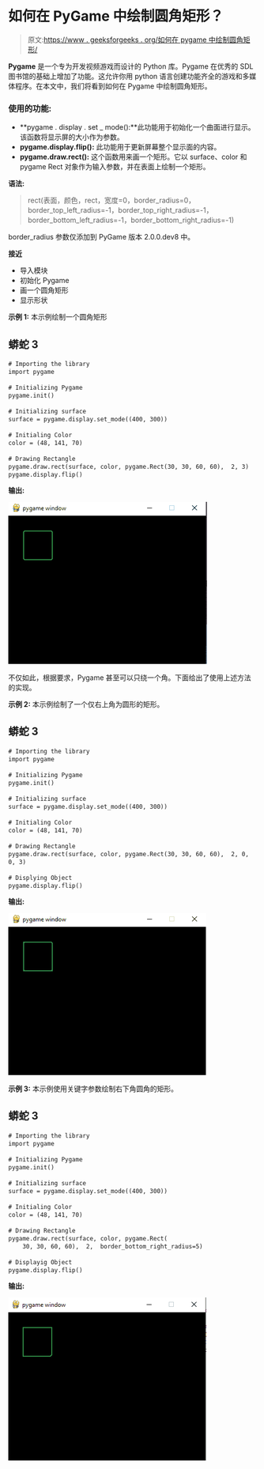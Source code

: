 # 如何在 PyGame 中绘制圆角矩形？

> 原文:[https://www . geeksforgeeks . org/如何在 pygame 中绘制圆角矩形/](https://www.geeksforgeeks.org/how-to-draw-a-rectangle-with-rounded-corner-in-pygame/)

**Pygame** 是一个专为开发视频游戏而设计的 Python 库。Pygame 在优秀的 SDL 图书馆的基础上增加了功能。这允许你用 python 语言创建功能齐全的游戏和多媒体程序。在本文中，我们将看到如何在 Pygame 中绘制圆角矩形。

### **使用的功能:**

*   **pygame . display . set _ mode():**此功能用于初始化一个曲面进行显示。该函数将显示屏的大小作为参数。
*   **pygame.display.flip():** 此功能用于更新屏幕整个显示面的内容。
*   **pygame.draw.rect():** 这个函数用来画一个矩形。它以 surface、color 和 pygame Rect 对象作为输入参数，并在表面上绘制一个矩形。

**语法:**

> rect(表面，颜色，rect，宽度=0，border_radius=0，border_top_left_radius=-1，border_top_right_radius=-1，border_bottom_left_radius=-1，border_bottom_right_radius=-1)

border_radius 参数仅添加到 PyGame 版本 2.0.0.dev8 中。

**接近**

*   导入模块
*   初始化 Pygame
*   画一个圆角矩形
*   显示形状

**示例 1:** 本示例绘制一个圆角矩形

## 蟒蛇 3

```
# Importing the library
import pygame

# Initializing Pygame
pygame.init()

# Initializing surface
surface = pygame.display.set_mode((400, 300))

# Initialing Color
color = (48, 141, 70)

# Drawing Rectangle
pygame.draw.rect(surface, color, pygame.Rect(30, 30, 60, 60),  2, 3)
pygame.display.flip()
```

**输出:**

![](img/2b4602a4cb97fd4836e760cf8e1dc9a5.png)

不仅如此，根据要求，Pygame 甚至可以只绕一个角。下面给出了使用上述方法的实现。

**示例 2:** 本示例绘制了一个仅右上角为圆形的矩形。

## 蟒蛇 3

```
# Importing the library
import pygame

# Initializing Pygame
pygame.init()

# Initializing surface
surface = pygame.display.set_mode((400, 300))

# Initialing Color
color = (48, 141, 70)

# Drawing Rectangle
pygame.draw.rect(surface, color, pygame.Rect(30, 30, 60, 60),  2, 0, 0, 3)

# Displying Object
pygame.display.flip()
```

**输出:**

![](img/8517aacf4f1bd6440223b57f9f0c7b5e.png)

**示例 3:** 本示例使用关键字参数绘制右下角圆角的矩形。

## 蟒蛇 3

```
# Importing the library
import pygame

# Initializing Pygame
pygame.init()

# Initializing surface
surface = pygame.display.set_mode((400, 300))

# Initialing Color
color = (48, 141, 70)

# Drawing Rectangle
pygame.draw.rect(surface, color, pygame.Rect(
    30, 30, 60, 60),  2,  border_bottom_right_radius=5)

# Displayig Object
pygame.display.flip()
```

**输出:**

![](img/2186c87d9da45928a63abb8118bf8445.png)